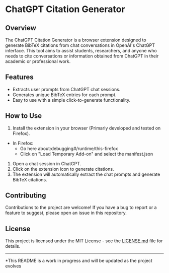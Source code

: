 # ChatGPT Citation Generator

## Overview
The ChatGPT Citation Generator is a browser extension designed to generate BibTeX citations from chat conversations in OpenAI's ChatGPT interface. This tool aims to assist students, researchers, and anyone who needs to cite conversations or information obtained from ChatGPT in their academic or professional work.

## Features
- Extracts user prompts from ChatGPT chat sessions.
- Generates unique BibTeX entries for each prompt.
- Easy to use with a simple click-to-generate functionality.

## How to Use
1. Install the extension in your browser (Primarly developed and tested on Firefox).
-  In Firefox:
   -  Go here about:debugging#/runtime/this-firefox
   - Click on "Load Temporary Add-on" and select the manifest.json
1. Open a chat session in ChatGPT.
2. Click on the extension icon to generate citations.
3. The extension will automatically extract the chat prompts and generate BibTeX citations.


## Contributing
Contributions to the project are welcome! If you have a bug to report or a feature to suggest, please open an issue in this repository.

## License
This project is licensed under the MIT License - see the [LICENSE.md](LICENSE.md) file for details.


---

*This README is a work in progress and will be updated as the project evolves
